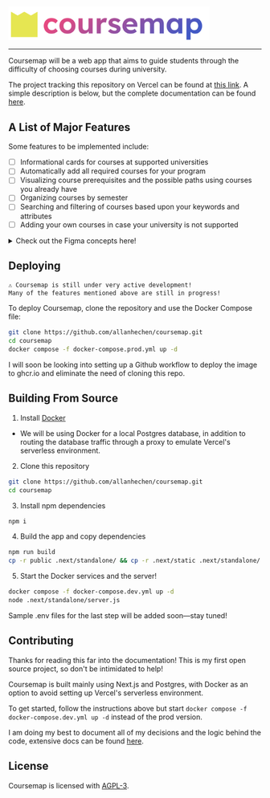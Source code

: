 <img style="width:400px;margin auto" src="public/logos/coursemap-banner-light.svg" alt="Large coursemap logo" />

---

Coursemap will be a web app that aims to guide students through the difficulty of choosing courses during university.

The project tracking this repository on Vercel can be found at [this link](https://coursemap-zeta.vercel.app/).
A simple description is below, but the complete documentation can be found [here](https://coursemap-zeta.vercel.app/docs).

## A List of Major Features

Some features to be implemented include:

-   [ ] Informational cards for courses at supported universities
-   [ ] Automatically add all required courses for your program
-   [ ] Visualizing course prerequisites and the possible paths using courses you already have
-   [ ] Organizing courses by semester
-   [ ] Searching and filtering of courses based upon your keywords and attributes
-   [ ] Adding your own courses in case your university is not supported

<details>
  <summary>Check out the Figma concepts here!</summary>
  <img src="public/concepts/demo-course-search.png" alt="A page containing the information for a course"/>
  <img src="public/concepts/demo-course-centric.png" alt="A page visualizing the possible paths forward to a course with various branches"/>
  <img src="public/concepts/demo-semester-centric.png" alt="A page containing vertical columns representing semesters, with a search bar on the side" />
</details>

## Deploying

```
⚠️ Coursemap is still under very active development!
Many of the features mentioned above are still in progress!
```

To deploy Coursemap, clone the repository and use the Docker Compose file:

```sh
git clone https://github.com/allanhechen/coursemap.git
cd coursemap
docker compose -f docker-compose.prod.yml up -d
```

I will soon be looking into setting up a Github workflow to deploy the image to ghcr.io and eliminate the need of cloning this repo.

## Building From Source

1. Install [Docker](https://docs.docker.com/get-started/get-docker/)

-   We will be using Docker for a local Postgres database, in addition to routing the database traffic through a proxy to emulate Vercel's serverless environment.

2. Clone this repository

```sh
git clone https://github.com/allanhechen/coursemap.git
cd coursemap
```

3.  Install npm dependencies

```sh
npm i
```

4.  Build the app and copy dependencies

```sh
npm run build
cp -r public .next/standalone/ && cp -r .next/static .next/standalone/.next/
```

5. Start the Docker services and the server!

```sh
docker compose -f docker-compose.dev.yml up -d
node .next/standalone/server.js
```

Sample .env files for the last step will be added soon—stay tuned!

## Contributing

Thanks for reading this far into the documentation! This is my first open source project, so don't be intimidated to help!

Coursemap is built mainly using Next.js and Postgres, with Docker as an option to avoid setting up Vercel's serverless environment.

To get started, follow the instructions above but start `docker compose -f docker-compose.dev.yml up -d` instead of the prod version.

I am doing my best to document all of my decisions and the logic behind the code, extensive docs can be found [here](https://coursemap-zeta.vercel.app/docs).

## License

Coursemap is licensed with [AGPL-3](LICENSE).
